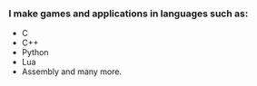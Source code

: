 ### I make games and applications in languages such as:
- C
- C++
- Python
- Lua
- Assembly
and many more.
